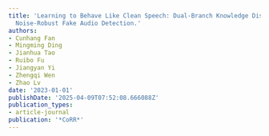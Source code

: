 ```yaml
---
title: 'Learning to Behave Like Clean Speech: Dual-Branch Knowledge Distillation for
  Noise-Robust Fake Audio Detection.'
authors:
- Cunhang Fan
- Mingming Ding
- Jianhua Tao
- Ruibo Fu
- Jiangyan Yi
- Zhengqi Wen
- Zhao Lv
date: '2023-01-01'
publishDate: '2025-04-09T07:52:08.666088Z'
publication_types:
- article-journal
publication: '*CoRR*'
---
```

